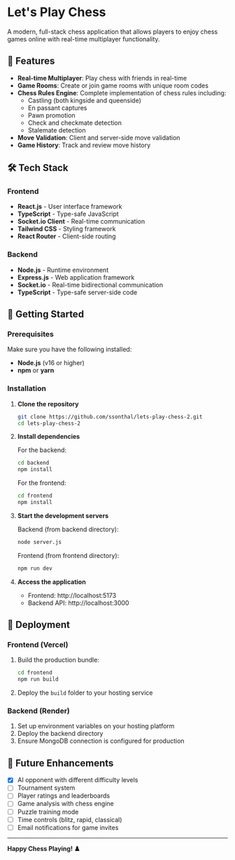 # Let's Play Chess

A modern, full-stack chess application that allows players to enjoy chess games online with real-time multiplayer functionality.

## 🎯 Features

- **Real-time Multiplayer**: Play chess with friends in real-time
- **Game Rooms**: Create or join game rooms with unique room codes
- **Chess Rules Engine**: Complete implementation of chess rules including:
  - Castling (both kingside and queenside)
  - En passant captures
  - Pawn promotion
  - Check and checkmate detection
  - Stalemate detection
- **Move Validation**: Client and server-side move validation
- **Game History**: Track and review move history

## 🛠️ Tech Stack

### Frontend
- **React.js** - User interface framework
- **TypeScript** - Type-safe JavaScript
- **Socket.io Client** - Real-time communication
- **Tailwind CSS** - Styling framework
- **React Router** - Client-side routing

### Backend
- **Node.js** - Runtime environment
- **Express.js** - Web application framework
- **Socket.io** - Real-time bidirectional communication
- **TypeScript** - Type-safe server-side code

## 🚀 Getting Started

### Prerequisites

Make sure you have the following installed:
- **Node.js** (v16 or higher)
- **npm** or **yarn**

### Installation

1. **Clone the repository**
   ```bash
   git clone https://github.com/ssonthal/lets-play-chess-2.git
   cd lets-play-chess-2
   ```

2. **Install dependencies**
   
   For the backend:
   ```bash
   cd backend
   npm install
   ```
   
   For the frontend:
   ```bash
   cd frontend
   npm install
   ```

3. **Start the development servers**
   
   Backend (from backend directory):
   ```bash
   node server.js
   ```
   
   Frontend (from frontend directory):
   ```bash
   npm run dev
   ```

4. **Access the application**
   - Frontend: http://localhost:5173
   - Backend API: http://localhost:3000


## 🚀 Deployment

### Frontend (Vercel)
1. Build the production bundle:
   ```bash
   cd frontend
   npm run build
   ```
2. Deploy the `build` folder to your hosting service

### Backend (Render)
1. Set up environment variables on your hosting platform
2. Deploy the backend directory
3. Ensure MongoDB connection is configured for production


## 🔮 Future Enhancements

- [x] AI opponent with different difficulty levels
- [ ] Tournament system
- [ ] Player ratings and leaderboards
- [ ] Game analysis with chess engine
- [ ] Puzzle training mode
- [ ] Time controls (blitz, rapid, classical)
- [ ] Email notifications for game invites

---

**Happy Chess Playing! ♟️**
